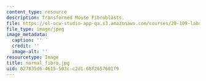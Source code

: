 ```yaml
---
content_type: resource
description: Transformed Mouse Fibroblasts.
file: https://ol-ocw-studio-app-qa.s3.amazonaws.com/courses/20-109-laboratory-fundamentals-in-biological-engineering-fall-2007/827835d64615503cc2d168f2657601f9_normal_fibro.jpg
file_type: image/jpeg
image_metadata:
  caption: ''
  credit: ''
  image-alt: ''
resourcetype: Image
title: normal_fibro.jpg
uid: 827835d6-4615-503c-c2d1-68f2657601f9
---
```

